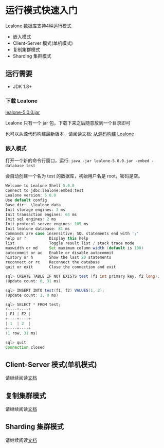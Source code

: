 # 运行模式快速入门

Lealone 数据库支持4种运行模式

* 嵌入模式
* Client-Server 模式(单机模式)
* 复制集群模式
* Sharding 集群模式


## 运行需要

* JDK 1.8+


### 下载 Lealone

[lealone-5.0.0.jar](https://github.com/lealone/Lealone/releases/download/lealone-5.0.0/lealone-5.0.0.jar)

Lealone 只有一个 jar 包，下载下来之后随意放到一个目录即可

也可以从源代码构建最新版本，请阅读文档: [从源码构建 Lealone](https://github.com/lealone/Lealone-Docs/blob/master/%E5%BA%94%E7%94%A8%E6%96%87%E6%A1%A3/%E4%BB%8E%E6%BA%90%E7%A0%81%E6%9E%84%E5%BB%BALealone.md)


### 嵌入模式

打开一个新的命令行窗口，运行: `java -jar lealone-5.0.0.jar -embed -database test`

会自动创建一个名为 test 的数据库，初始用户名是 root，密码是空。

```java
Welcome to Lealone Shell 5.0.0
Connect to jdbc:lealone:embed:test
Lealone version: 5.0.0
Use default config
Base dir: .\lealone_data
Init storage engines: 3 ms
Init transaction engines: 64 ms
Init sql engines: 2 ms
Init protocol server engines: 105 ms
Init lealone database: 81 ms
Commands are case insensitive; SQL statements end with ';'
help or ?          Display this help
list               Toggle result list / stack trace mode
maxwidth or md     Set maximum column width (default is 100)
autocommit or ac   Enable or disable autocommit
history or h       Show the last 20 statements
reconnect or rc    Reconnect the database
quit or exit       Close the connection and exit

sql> CREATE TABLE IF NOT EXISTS test (f1 int primary key, f2 long);
(Update count: 0, 31 ms)

sql> INSERT INTO test(f1, f2) VALUES(1, 2);
(Update count: 1, 0 ms)

sql> SELECT * FROM test;
+----+----+
| F1 | F2 |
+----+----+
| 1  | 2  |
+----+----+
(1 row, 31 ms)

sql> quit
Connection closed
```


## Client-Server 模式(单机模式)

请继续阅读[文档](https://github.com/lealone/Lealone-Docs/blob/master/%E5%BA%94%E7%94%A8%E6%96%87%E6%A1%A3/%E7%94%A8%E6%88%B7%E6%96%87%E6%A1%A3.md)


## 复制集群模式

请继续阅读[文档](https://github.com/lealone/Lealone-Docs/blob/master/%E5%BA%94%E7%94%A8%E6%96%87%E6%A1%A3/%E5%A4%8D%E5%88%B6%E9%9B%86%E7%BE%A4%E6%90%AD%E5%BB%BA.md)


## Sharding 集群模式

请继续阅读[文档](https://github.com/lealone/Lealone-Docs/blob/master/%E5%BA%94%E7%94%A8%E6%96%87%E6%A1%A3/Sharding%E9%9B%86%E7%BE%A4%E6%90%AD%E5%BB%BA.md)


